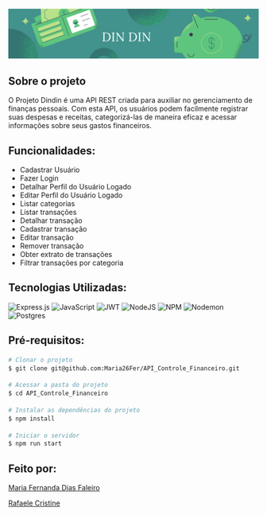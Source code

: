 ![banner](Banner%20para%20Reddit%20Minimalista%20Ilustração%20Verde%20(1).png)

## Sobre o projeto

O Projeto Dindin é uma API REST criada para auxiliar no gerenciamento de finanças pessoais. Com esta API, os usuários podem facilmente registrar suas despesas e receitas, categorizá-las de maneira eficaz e acessar informações sobre seus gastos financeiros. 

## Funcionalidades:

- Cadastrar Usuário
- Fazer Login
- Detalhar Perfil do Usuário Logado
- Editar Perfil do Usuário Logado
- Listar categorias
- Listar transações
- Detalhar transação
- Cadastrar transação
- Editar transação
- Remover transação
- Obter extrato de transações
- Filtrar transações por categoria

## Tecnologias Utilizadas:

![Express.js](https://img.shields.io/badge/express.js-%23404d59.svg?style=for-the-badge&logo=express&logoColor=%2361DAFB)
![JavaScript](https://img.shields.io/badge/javascript-%23323330.svg?style=for-the-badge&logo=javascript&logoColor=%23F7DF1E)
![JWT](https://img.shields.io/badge/JWT-black?style=for-the-badge&logo=JSON%20web%20tokens)
![NodeJS](https://img.shields.io/badge/node.js-6DA55F?style=for-the-badge&logo=node.js&logoColor=white)
![NPM](https://img.shields.io/badge/NPM-%23CB3837.svg?style=for-the-badge&logo=npm&logoColor=white)
![Nodemon](https://img.shields.io/badge/NODEMON-%23323330.svg?style=for-the-badge&logo=nodemon&logoColor=%BBDEAD)
![Postgres](https://img.shields.io/badge/postgres-%23316192.svg?style=for-the-badge&logo=postgresql&logoColor=white)

## Pré-requisitos:

```bash
# Clonar o projeto
$ git clone git@github.com:Maria26Fer/API_Controle_Financeiro.git

# Acessar a pasta do projeto
$ cd API_Controle_Financeiro

# Instalar as dependências do projeto
$ npm install

# Iniciar o servidor
$ npm run start
```

## Feito por:

[Maria Fernanda Dias Faleiro](https://github.com/Maria26Fer)

[Rafaele Cristine](https://github.com/rafaellecriistine)

